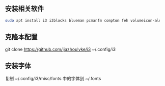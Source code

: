 ## 安装相关软件

```bash
sudo apt install i3 i3blocks blueman pcmanfm compton feh volumeicon-alsa lxterminal flameshot redshift-gtk
```

## 克隆本配置

git clone https://github.com/jiazhoulvke/i3 ~/.config/i3

## 安装字体

复制 ~/.config/i3/misc/fonts 中的字体到 ~/.fonts
